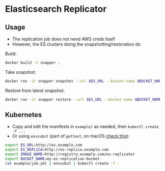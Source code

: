 # Elasticsearch Replicator

## Usage

- The replication job does not need AWS creds itself
- However, the ES clusters doing the snapshotting/restoration do

Build:

```sh
docker build -t snapper .
```

Take snapshot:

```sh
docker run -it snapper snapshot --url $ES_URL --bucket-name $BUCKET_NAME --region $REGION
```

Restore from latest snapshot:

```sh
docker run -it snapper restore --url $ES_URL --bucket-name $BUCKET_NAME --region $REGION
```

## Kubernetes

- Copy and edit the manifests in `example/` as needed, then `kubectl create -f ...`
- Or using `envsubst` (part of `gettext`, on macOS [check this](https://stackoverflow.com/a/37192554/853237)):

```sh
export ES_URL=http://es.example.com
export ES_REPLICA=http://es-replica.example.com
export IMAGE_NAME=http://registry.example.com/es-replicator
export BUCKET_NAME=my-es-replication-bucket
cat example/job.yml | envsubst | kubectl create -f -
```
